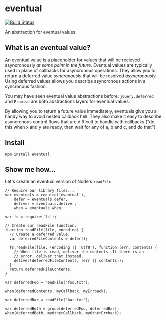 # eventual

[![Build Status](https://secure.travis-ci.org/Gozala/eventual.png)](http://travis-ci.org/Gozala/eventual)

An abstraction for eventual values.

## What is an eventual value?

An eventual value is a placeholder for values that will be
recieved asyncronously *at some point in the future*. Eventual values are typically
used in place of callbacks for asyncronous operations. They allow you to
return a deferred value *syncronously* that will be resolved
*asyncronously*. Using deferred values allows you describe
asyncronous actions in a syncronous fashion.

You may have seen eventual value abstractions before: `jQuery.deferred` and
`Promise` are both abstractions layers for eventual values.

By allowing you to return a future value immediately, eventuals give you
a handy way to avoid nested callback hell. They also make it easy to
describe asyncronous control flows that are difficult to handle with
callbacks ("do this when x and y are ready, then wait for any of a, b
and c, and do that").

## Install

    npm install eventual

## Show me how...

Let's create an eventual version of Node's `readFile`.

    // Require our library files...
    var eventuals = require('eventual'),
        defer = eventuals.defer,
        deliver = eventuals.deliver,
        when = eventuals.when;
    
    var fs = require('fs');
    
    // Create our readFile function.
    function readFile(file, encoding) {
      // Create a deferred value.
      var deferredFileContents = defer();
      
      fs.readFile(file, (encoding || 'utf8'), function (err, contents) {
        // When file is read, deliver the contents. If there is an
        // error, deliver that instead.
        deliver(deferredFileContents, (err || contents));
      }
      return deferredFileContents;
    }
    
    var deferredFoo = readFile('foo.txt');

    when(deferredContents, myCallback, myErrback);

    var deferredBar = readFile('bar.txt');

    var deferredBoth = group(deferredFoo, deferredBar);
    when(deferredBoth, myOtherCallback, myOtherErrback);
    
